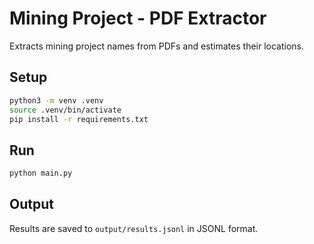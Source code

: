 # Mining Project - PDF Extractor

Extracts mining project names from PDFs and estimates their locations.

## Setup

```bash
python3 -m venv .venv
source .venv/bin/activate
pip install -r requirements.txt
```

## Run

```bash
python main.py
```

## Output

Results are saved to `output/results.jsonl` in JSONL format.
